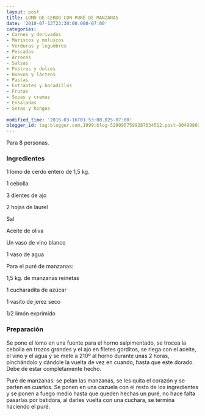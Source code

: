 ```yaml
---
layout: post
title: LOMO DE CERDO CON PURÉ DE MANZANAS
date: '2010-07-13T23:30:00.000-07:00'
categories:
- Carnes y derivados
- Mariscos y moluscos
- Verduras y legumbres
- Pescados
- Arroces
- Salsas
- Postres y dulces
- Huevos y lácteos
- Pastas
- Entrantes y bocadillos
- Frutas
- Sopas y cremas
- Ensaladas
- Setas y hongos
 
modified_time: '2016-03-16T01:53:00.025-07:00'
blogger_id: tag:blogger.com,1999:blog-5299957599287034512.post-8049986082129316330
---
```


Para 8 personas.

<h3>Ingredientes</h3>

1 lomo de cerdo entero de 1,5 kg.

1 cebolla

3 dientes de ajo

2 hojas de laurel

Sal

Aceite de oliva

Un vaso de vino blanco

1 vaso de agua

Para el puré de manzanas:

1,5 kg. de manzanas reinetas

1 cucharadita de azúcar

1 vasito de jerez seco

1/2 limón exprimido

<h3>Preparación</h3>

Se pone el lomo en una fuente para el horno salpimentado, se trocea la cebolla en trozos grandes y el ajo en filetes gorditos, se riega con el aceite, el vino y el agua y se mete a 210&ordm; al horno durante unas 2 horas, pinchándolo y dándole la vuelta de vez en cuando, hasta que este dorado. Debe de estar completamente hecho.

Puré de manzanas: se pelan las manzanas, se les quita el corazón y se parten en cuartos. Se ponen en una cazuela con el resto de los ingredientes y se ponen a fuego medio hasta que queden hechas un puré, no hace falta pasarlas por batidora, al darles vuelta con una cuchara, se termina haciendo el puré.

